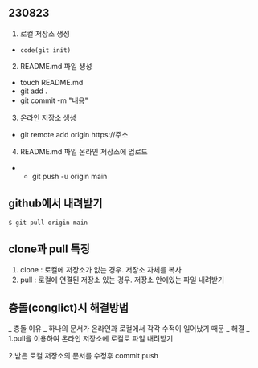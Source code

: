 ## 230823 ##

1. 로컬 저장소 생성
 - `code(git init)`
2. README.md 파일 생성<br>
 - touch README.md
 - git add .<br>
 - git commit -m "내용"

3. 온라인 저장소 생성
 - git remote add origin https://주소

4. README.md 파일 온라인 저장소에 업로드
 - - git push -u origin main
  
## github에서 내려받기 ##
``$ git pull origin main``

## clone과 pull 특징 ##
1. clone : 로컬에 저장소가 없는 경우.
   저장소 자체를 복사
2. pull : 로컬에 연결된 저장소 있는 경우.
   저장소 안에있는 파일 내려받기

## 충돌(conglict)시 해결방법 ##
_ 충돌 이유 _
하나의 문서가 온라인과 로컬에서 각각 수적이 일어났기 때문
_ 해결 _
1.pull을 이용하여 온라인 저장소에 로컬로 파일 내려받기

2.받은 로컬 저장소의 문서를 수정후 commit push